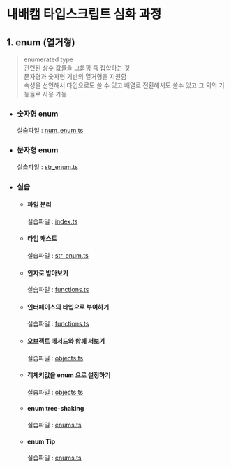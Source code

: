# 내배캠 타입스크립트 심화 과정

## 1. enum (열거형)

> enumerated type<br>
> 관련된 상수 값들을 그룹핑 즉 집합하는 것<br>
> 문자형과 숫자형 기반의 열거형을 지원함<br>
> 속성을 선언해서 타입으로도 쓸 수 있고 배열로 전환해서도 쓸수 있고 그 외의 기능들로 사용 가능

- ### 숫자형 enum
  실습파일 : [num_enum.ts](https://github.com/rsl150101/tlc_ts_deep/blob/master/src/enums/num_enum.ts)
- ### 문자형 enum
  실습파일 : [str_enum.ts](https://github.com/rsl150101/tlc_ts_deep/blob/master/src/enums/str_enum.ts)
- ### 실습
  - #### 파일 분리
    실습파일 : [index.ts](https://github.com/rsl150101/tlc_ts_deep/blob/master/src/types/index.ts)
  - #### 타입 캐스트
    실습파일 : [str_enum.ts](https://github.com/rsl150101/tlc_ts_deep/blob/master/src/enums/str_enum.ts)
  - #### 인자로 받아보기
    실습파일 : [functions.ts](https://github.com/rsl150101/tlc_ts_deep/blob/master/src/enums/functions.ts)
  - #### 인터페이스의 타입으로 부여하기
    실습파일 : [functions.ts](https://github.com/rsl150101/tlc_ts_deep/blob/master/src/enums/functions.ts)
  - #### 오브젝트 메서드와 함께 써보기
    실습파일 : [objects.ts](https://github.com/rsl150101/tlc_ts_deep/blob/master/src/enums/objects.ts)
  - #### 객체키값을 enum 으로 설정하기
    실습파일 : [objects.ts](https://github.com/rsl150101/tlc_ts_deep/blob/master/src/enums/objects.ts)
  - #### enum tree-shaking
    실습파일 : [enums.ts](https://github.com/rsl150101/tlc_ts_deep/blob/master/src/enums/enum_tips.ts)
  - #### enum Tip
    실습파일 : [enums.ts](https://github.com/rsl150101/tlc_ts_deep/blob/master/src/enums/enum_tips.ts)
